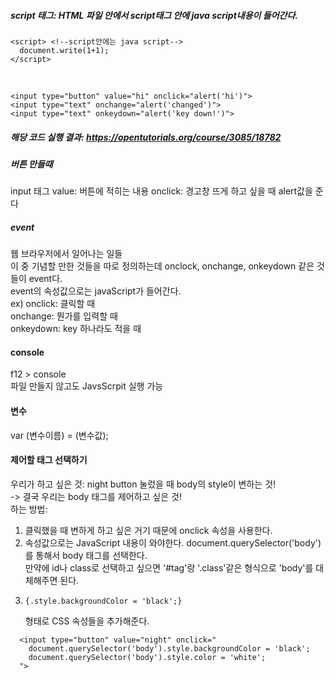 ##### script 태그: HTML 파일 안에서 script태그 안에 java script내용이 들어간다.
```
<script> <!--script안에는 java script-->
  document.write(1+1);
</script>
```
<br/>

```
<input type="button" value="hi" onclick="alert('hi')">
<input type="text" onchange="alert('changed')">
<input type="text" onkeydown="alert('key down!')">
```

##### 해당 코드 실행 결과: https://opentutorials.org/course/3085/18782
##### 버튼 만들때
input 태그
value: 버튼에 적히는 내용
onclick: 경고창 뜨게 하고 싶을 때 alert값을 준다

##### event
  웹 브라우저에서 일어나는 일들<br/>
  이 중 기념할 만한 것들을 따로 정의하는데 onclock, onchange, onkeydown 같은 것들이 event다.<br/>
  event의 속성값으로는 javaScript가 들어간다.<br/>
  ex)
  onclick: 클릭할 때              <br/>
  onchange: 뭔가를 입력할 때      <br/>
  onkeydown: key 하나라도 적을 때 <br/>
  
#### console
f12 > console <br/>
파일 만들지 않고도 JavsScrpit 실행 가능 <br/>

#### 변수
var (변수이름) = (변수값);
<br/>

#### 제어할 태그 선택하기
우리가 하고 싶은 것: night button 눌렀을 때 body의 style이 변하는 것! <br/>
-> 결국 우리는 body 태그를 제어하고 싶은 것! <br/>
하는 방법: <br/>
1. 클릭했을 때 변하게 하고 싶은 거기 때문에 onclick 속성을 사용한다. <br/>
2. 속성값으로는 JavaScript 내용이 와야한다. document.querySelector('body')를 통해서 body 태그를 선택한다. <br/>
만약에 id나 class로 선택하고 싶으면 '#tag'랑 '.class'같은 형식으로 'body'를 대체해주면 된다.
3. <pre><code>{.style.backgroundColor = 'black';}</code></pre> 형태로 CSS 속성들을 추가해준다.

```
  <input type="button" value="night" onclick="
    document.querySelector('body').style.backgroundColor = 'black';
    document.querySelector('body').style.color = 'white';
  ">
  ```
  
  
  
